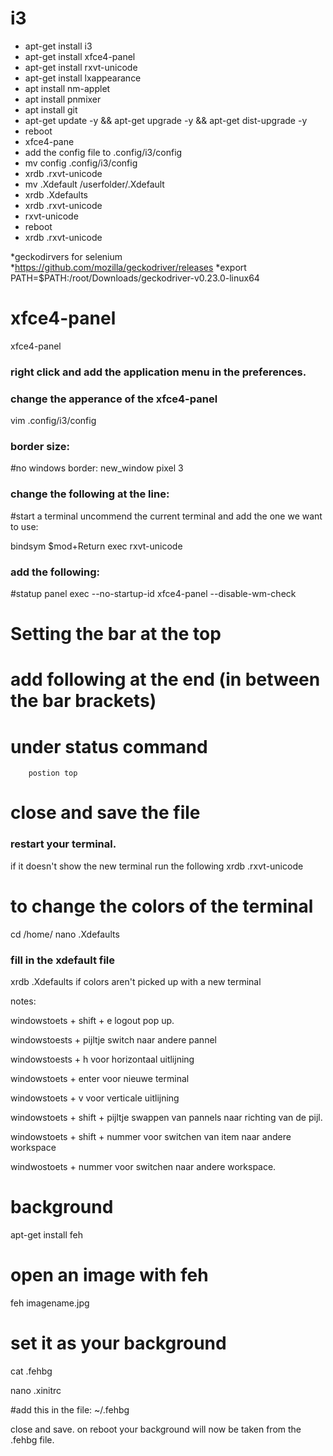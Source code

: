 # i3

* apt-get install i3
* apt-get install xfce4-panel
* apt-get install rxvt-unicode
* apt-get install lxappearance
* apt install nm-applet
* apt install pnmixer
* apt install git
* apt-get update -y && apt-get upgrade -y && apt-get dist-upgrade -y
* reboot
* xfce4-pane
* add the config file to .config/i3/config
* mv config .config/i3/config
* xrdb .rxvt-unicode
* mv .Xdefault /userfolder/.Xdefault
* xrdb .Xdefaults
* xrdb .rxvt-unicode
* rxvt-unicode
* reboot
* xrdb .rxvt-unicode


*geckodirvers for selenium
*https://github.com/mozilla/geckodriver/releases
*export PATH=$PATH:/root/Downloads/geckodriver-v0.23.0-linux64



# xfce4-panel

xfce4-panel

### right click and add the application menu in the preferences.
### change the apperance of the xfce4-panel

vim .config/i3/config

### border size:

#no windows border:
new_window pixel 3

### change the following at the line: 
#start a terminal
uncommend the current terminal and add the one we want to use:

bindsym $mod+Return exec rxvt-unicode

### add the following:
#statup panel
exec --no-startup-id xfce4-panel --disable-wm-check

# Setting the bar at the top
# add following at the end (in between the bar brackets)
# under status command
		postion top
 
# close and save the file
### restart your terminal.
if it doesn't show the new terminal run the following
xrdb .rxvt-unicode

# to change the colors of the terminal
cd /home/
nano .Xdefaults

### fill in the xdefault file
xrdb .Xdefaults
if colors aren't picked up with a new terminal

notes:

windowstoets + shift + e
logout pop up.

windowstoests + pijltje switch naar andere pannel

windowstoests + h voor horizontaal uitlijning

windowstoets + enter voor nieuwe terminal

windowstoets + v voor verticale uitlijning

windowstoets + shift + pijltje swappen van pannels naar richting van de pijl.

windowstoets + shift + nummer voor switchen van item naar andere workspace

windwostoets + nummer voor switchen naar andere workspace.




# background
apt-get install feh

# open an image with feh
feh imagename.jpg

# set it as your background

cat .fehbg

nano .xinitrc

#add this in the file:
~/.fehbg

close and save.
on reboot your background will now be taken from the .fehbg file.
